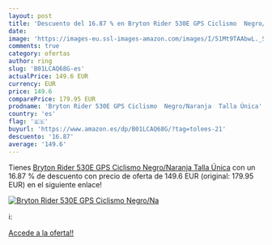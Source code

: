 ```yaml
---
layout: post
title: 'Descuento del 16.87 % en Bryton Rider 530E GPS Ciclismo  Negro/Na'
date: 
image: 'https://images-eu.ssl-images-amazon.com/images/I/51Mt9TAAbwL._SL200_.jpg'
comments: true
category: ofertas
author: ring
slug: 'B01LCAQ68G-es'
actualPrice: 149.6 EUR
currency: EUR
price: 149.6
comparePrice: 179.95 EUR
prodname: 'Bryton Rider 530E GPS Ciclismo  Negro/Naranja  Talla Única'
country: 'es'
flag: '🇪🇸'
buyurl: 'https://www.amazon.es/dp/B01LCAQ68G/?tag=tolees-21'
descuento: '16.87'
average: '149.6'
---
```


Tienes [Bryton Rider 530E GPS Ciclismo  Negro/Naranja  Talla Única](https://www.amazon.es/dp/B01LCAQ68G/?tag=tolees-21) con un 16.87 % de descuento con precio de oferta de 149.6 EUR (original: 179.95 EUR) en el siguiente enlace!

[![Bryton Rider 530E GPS Ciclismo  Negro/Na](https://images-eu.ssl-images-amazon.com/images/I/51Mt9TAAbwL._SL200_.jpg)](https://www.amazon.es/dp/B01LCAQ68G/?tag=tolees-21)

ℹ️:


[Accede a la oferta!!](https://www.amazon.es/dp/B01LCAQ68G/?tag=tolees-21)
